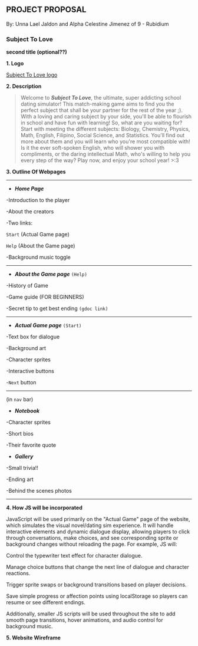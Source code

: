 ## **PROJECT PROPOSAL**
By: Unna Lael Jaldon and Alpha Celestine Jimenez of 9 - Rubidium

   ### **Subject To Love**
**second title (optional??)**

**1. Logo**

 [Subject To Love logo](https://media.discordapp.net/attachments/1279016178316083271/1432669328792092783/image.png?ex=6901e4c9&is=69009349&hm=99cd6dc1b41f8db9ab7884b448b18365c37ec7b6e1ca6ea5f9983815774f638a&=&format=webp&quality=lossless&width=929&height=780)

**2. Description**
> Welcome to ***Subject To Love***, the ultimate, super addicting school dating simulator! This match-making game aims to find you the perfect subject that shall be your partner for the rest of the year ;). With a loving and caring subject by your side, you'll be able to flourish in school and have fun with learning! So, what are you waiting for?
> Start with meeting the different subjects: Biology, Chemistry, Physics, Math, English, Filipino, Social Science, and Statistics. You'll find out more about them  and you will learn who you're most compatible with! Is it the ever soft-spoken English, who will shower you with compliments, or the daring intellectual Math, who's willing to help you every step of the way? Play now, and enjoy your school year! >:3

**3. Outline Of Webpages** 

-----------------------------------------

* ***Home Page***

-Introduction to the player 

-About the creators 

-Two links: 

`Start` (Actual Game page)

`Help` (About the Game page)

-Background music toggle

----------------------------------------

* ***About the Game page***  `(Help)`

-History of Game

-Game guide (FOR BEGINNERS) 

-Secret tip to get best ending ` (gdoc link) `

-----------------------------------------

* ***Actual Game page*** `(Start)`

-Text box for dialogue

-Background art 

-Character sprites 

-Interactive buttons 

-`Next` button 

--------------------------------------
(in `nav` bar)

* ***Notebook*** 

-Character sprites 

-Short bios 

-Their favorite quote 



* ***Gallery*** 

-Small trivia!! 

-Ending art

-Behind the scenes photos

-----------------------------------------

**4. How JS will be incorporated**

JavaScript will be used primarily on the "Actual Game" page of the website, which simulates the visual novel/dating sim experience. It will handle interactive elements and dynamic dialogue display, allowing players to click through conversations, make choices, and see corresponding sprite or background changes without reloading the page.
For example, JS will:


Control the typewriter text effect for character dialogue.


Manage choice buttons that change the next line of dialogue and character reactions.


Trigger sprite swaps or background transitions based on player decisions.


Save simple progress or affection points using localStorage so players can resume or see different endings.


Additionally, smaller JS scripts will be used throughout the site to add smooth page transitions, hover animations, and audio control for background music.

**5. Website Wireframe**


